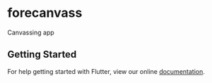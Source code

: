 # forecanvass

Canvassing app

## Getting Started

For help getting started with Flutter, view our online
[documentation](https://flutter.io/).
